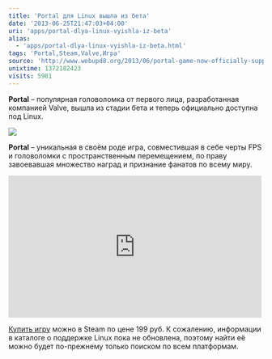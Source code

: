 ```yaml
---
title: 'Portal для Linux вышла из бета'
date: '2013-06-25T21:47:03+04:00'
uri: 'apps/portal-dlya-linux-vyishla-iz-beta'
alias: 
  - 'apps/portal-dlya-linux-vyishla-iz-beta.html'
tags: 'Portal,Steam,Valve,Игра'
source: 'http://www.webupd8.org/2013/06/portal-game-now-officially-supported-on.html'
unixtime: 1372182423
visits: 5981
---
```

**Portal** – популярная головоломка от первого лица, разработанная компанией Valve, вышла из стадии бета и теперь официально доступна под Linux.

 [![](img/2013/06/25/21-00/5714074601.jpg)](img/2013/06/25/21-00/5714074601.jpg)

**Portal** – уникальная в своём роде игра, совместившая в себе черты FPS и головоломки с пространственным перемещением, по праву завоевавшая множество наград и признание фанатов по всему миру.

 <iframe src="https://www.youtube.com/embed/TluRVBhmf8w" frameborder="0" width="500" height="281"></iframe>

[Купить игру](steam://install/400) можно в Steam по цене 199 руб. К сожалению, информации в каталоге о поддержке Linux пока не обновлена, поэтому найти её можно будет по-прежнему только поиском по всем платформам.
